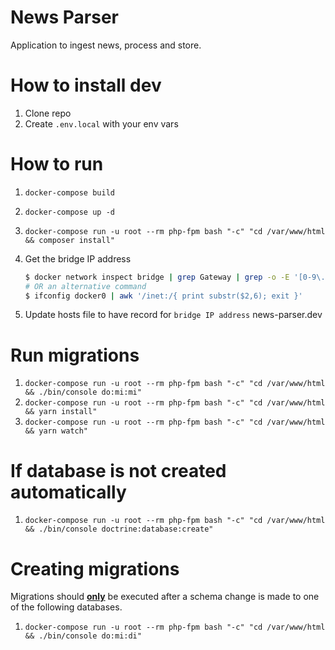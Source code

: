# News Parser

Application to ingest news, process and store.

# How to install dev
1. Clone repo
2. Create `.env.local` with your env vars

# How to run
1. `docker-compose build`
2. `docker-compose up -d`
3. `docker-compose run -u root --rm php-fpm bash "-c" "cd /var/www/html && composer install"`

4. Get the bridge IP address
    ```sh
    $ docker network inspect bridge | grep Gateway | grep -o -E '[0-9\.]+'
    # OR an alternative command
    $ ifconfig docker0 | awk '/inet:/{ print substr($2,6); exit }'
    ```
5. Update hosts file to have record for `bridge IP address` news-parser.dev
# Run migrations
1. `docker-compose run -u root --rm php-fpm bash "-c" "cd /var/www/html && ./bin/console do:mi:mi"`
2. `docker-compose run -u root --rm php-fpm bash "-c" "cd /var/www/html && yarn install"`
3. `docker-compose run -u root --rm php-fpm bash "-c" "cd /var/www/html && yarn watch"`

# If database is not created automatically
1. `docker-compose run -u root --rm php-fpm bash "-c" "cd /var/www/html && ./bin/console doctrine:database:create"`

# Creating migrations
Migrations should <u><b>only</b></u> be executed after a schema change is made to one of the following databases.

1. `docker-compose run -u root --rm php-fpm bash "-c" "cd /var/www/html && ./bin/console do:mi:di"`
